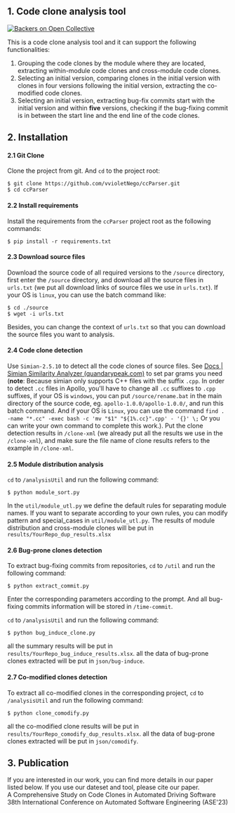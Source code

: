 ## 1. Code clone  analysis tool	
[![Backers on Open Collective](https://img.shields.io/badge/python-3.10-orange.svg?style=flat-square)](#backers)

This is a code clone analysis tool and it can support the following functionalities:	

1. Grouping the code clones by the module where they are located, extracting within-module code clones and cross-module code clones.	
2. Selecting an initial version, comparing clones in the initial version with clones in four versions following the initial version, extracting the co-modified code clones.
3. Selecting an initial version, extracting bug-fix commits start with the initial version and within **five** versions, checking if the bug-fixing commit is in between the start line and the end line of the code clones.

## 2. Installation

#### 2.1 Git Clone

Clone the project from git. And `cd` to the project root:

```
$ git clone https://github.com/vvioletNego/ccParser.git
$ cd ccParser
```

#### 2.2 Install requirements

Install the requirements from the `ccParser` project root as the following commands:

```
$ pip install -r requirements.txt
```

#### 2.3 Download source files

Download the source code of all required versions to the `/source` directory, first enter the `/source` directory, and download all the source files in `urls.txt` (we put all download links of source files we use in `urls.txt`).  If your OS is `linux`, you can use the batch command like:

```
$ cd ./source
$ wget -i urls.txt
```

Besides, you can change the context of `urls.txt` so that you can download the source files you want to analysis.

#### 2.4 Code clone detection

Use `Simian-2.5.10` to detect all the code clones of source files. See [Docs | Simian Similarity Analyzer (quandarypeak.com)](https://simian.quandarypeak.com/docs/) to set par grams you need (**note**: Because simian only supports C++ files with the suffix `.cpp`. In order to detect `.cc` files in Apollo, you'll have to change  all `.cc` suffixes to `.cpp` suffixes, if your OS is `windows`, you can put `/source/rename.bat` in the main directory of the source code, eg. `apollo-1.0.0/apollo-1.0.0/`, and run this batch command. And if your OS is `Linux`, you can use the command `find . -name "*.cc" -exec bash -c 'mv "$1" "${1%.cc}".cpp' - '{}' \;` Or you can write your own command to complete this work.). Put the clone detection results in `/clone-xml` (we already put all the results we use in the `/clone-xml`), and make sure the file name of clone results refers to the example in `/clone-xml`.

#### 2.5 Module distribution analysis

`cd` to `/analysisUtil` and run the following command:

```
$ python module_sort.py
```

In the `util/module_utl.py` we define the default rules for separating module names. If you want to separate according to your own rules, you can modify pattern and special_cases in `util/module_utl.py`.
The results of module distribution and cross-module clones will be put in `results/YourRepo_dup_results.xlsx`

#### 2.6 Bug-prone clones detection

To extract bug-fixing commits from repositories, `cd` to `/util` and run  the following command:

```
$ python extract_commit.py
```

Enter the corresponding parameters according to the prompt. And all bug-fixing commits information will be stored in `/time-commit`.

`cd` to `/analysisUtil` and run the following command:

```
$ python bug_induce_clone.py
```

all the summary results will be put in `results/YourRepo_bug_induce_results.xlsx`.
all the data of bug-prone clones extracted will be put in `json/bug-induce`.

#### 2.7 Co-modified clones detection

To extract all co-modified clones in the corresponding project, `cd` to `/analysisUtil` and run the following command:

```
$ python clone_comodify.py
```

all the co-modified clone results will be put in `results/YourRepo_comodify_dup_results.xlsx`.
all the data of bug-prone clones extracted will be put in `json/comodify`.

## 3. Publication
If you are interested in our work, you can find more details in our paper listed below. If you use our dateset and tool, please cite our paper.  
A Comprehensive Study on Code Clones in Automated Driving Software  
38th International Conference on Automated Software Engineering (ASE'23)


